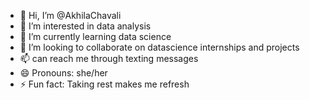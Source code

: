 - 👋 Hi, I’m @AkhilaChavali
- 👀 I’m interested in data analysis
- 🌱 I’m currently learning data science
- 💞️ I’m looking to collaborate on datascience internships and projects 
- 📫 can reach me through texting messages 
- 😄 Pronouns: she/her
- ⚡ Fun fact: Taking rest makes me refresh 

<!---
AkhilaChavali/AkhilaChavali is a ✨ special ✨ repository because its `README.md` (this file) appears on your GitHub profile.
You can click the Preview link to take a look at your changes.
--->
